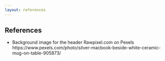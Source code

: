 ```yaml
---
layout: references
---
```


## References

<ul>
  <li>
    Background image for the header
    Rawpixel.com on Pexels
    https://www.pexels.com/photo/silver-macbook-beside-white-ceramic-mug-on-table-905873/
  </li>
</ul>

